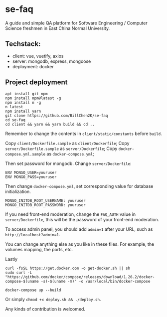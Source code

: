 # se-faq

A guide and simple QA platform for Software Engineering / Computer Science freshmen in East China Normal University.

## Techstack:

- client: vue, vuetify, axios
- server: mongodb, express, mongoose
- deployment: docker

## Project deployment

```
apt install git npm
npm install npm@latest -g
npm install n -g
n latest
npm install yarn
git clone https://github.com/BillChen2K/se-faq
cd se-faq
cd client && yarn && yarn build && cd ..
```

Remember to change the contents in `client/static/constants` before `build`.

Copy `client/Dockerfile.sample` as `client/Dockerfile`; Copy `server/Dockerfile.sample` as `server/Dockerfile`; Copy `docker-compose.yml.sample` as `docker-compose.yml`;

Then set password for mongodb. Change `server/Dockerfile`:
```
ENV MONGO_USER=youruser
ENV MONGO_PASS=youruser
```

Then change `docker-compose.yml`, set corresponding value for database initialization.

```
MONGO_INITDB_ROOT_USERNAME: youruser
MONGO_INITDB_ROOT_PASSWORD: youruser
```

If you need front-end moderation, change the `FAQ_AUTH` value in `server/Dockerfile`, this will be the password of your front-end moderation.

To access admin panel, you should add `admin=1` after your URL, such as `http://localhost?admin=1`.

You can change anything else as you like in these files. For example, the volumes mapping, the ports, etc.

Lastly
```
curl -fsSL https://get.docker.com -o get-docker.sh || sh
sudo curl -L "https://github.com/docker/compose/releases/download/1.26.2/docker-compose-$(uname -s)-$(uname -m)" -o /usr/local/bin/docker-compose

docker-compose up --build
```

Or simply `chmod +x deploy.sh && ./deploy.sh`.

Any kinds of contribution is welcomed.
